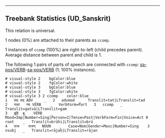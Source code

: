 

--------------------------------------------------------------------------------

## Treebank Statistics (UD_Sanskrit)

This relation is universal.

1 nodes (0%) are attached to their parents as `ccomp`.

1 instances of `ccomp` (100%) are right-to-left (child precedes parent).
Average distance between parent and child is 1.

The following 1 pairs of parts of speech are connected with `ccomp`: [sa-pos/VERB]()-[sa-pos/VERB]() (1; 100% instances).


~~~ conllu
# visual-style 2	bgColor:blue
# visual-style 2	fgColor:white
# visual-style 3	bgColor:blue
# visual-style 3	fgColor:white
# visual-style 3 2 ccomp	color:blue
1	तत्	तद्	ADV	_	_	2	advmod	_	Translit=tat|LTranslit=tad
2	गत्वा	गम्	VERB	_	VerbForm=Part	3	ccomp	_	Translit=gatvā|LTranslit=gam
3	ब्रूहि	ब्रू	VERB	_	Mood=Imp|Number=Sing|Person=2|Tense=Past|VerbForm=Fin|Voice=Act	0	root	_	Translit=brūhi|LTranslit=brū
4	राजः	राजन्	NOUN	_	Case=Nom|Gender=Masc|Number=Sing	3	nsubj	_	Translit=rājaḥ|LTranslit=rājan

~~~


